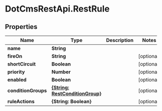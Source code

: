 # DotCmsRestApi.RestRule

## Properties

Name | Type | Description | Notes
------------ | ------------- | ------------- | -------------
**name** | **String** |  | 
**fireOn** | **String** |  | [optional] 
**shortCircuit** | **Boolean** |  | [optional] 
**priority** | **Number** |  | [optional] 
**enabled** | **Boolean** |  | [optional] 
**conditionGroups** | [**{String: RestConditionGroup}**](RestConditionGroup.md) |  | [optional] 
**ruleActions** | **{String: Boolean}** |  | [optional] 


